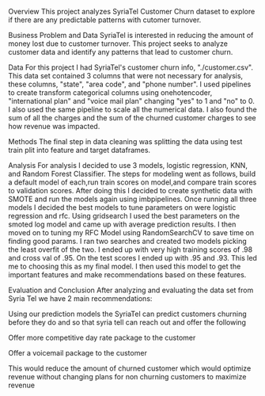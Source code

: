 Overview
This project analyzes SyriaTel Customer Churn dataset to explore if there are any predictable patterns with cutomer turnover.


Business Problem and Data
SyriaTel is interested in reducing the amount of money lost due to customer turnover. This project seeks to analyze customer data and identify any patterns that lead to customer churn.


Data
For this project I had SyriaTel's customer churn info, "./customer.csv". This data set contained 3 columns that were not necessary for analysis, these columns, "state", "area code", and "phone number".  I used pipelines to create transform categorical columns using onehotencoder, "international plan" and "voice mail plan" changing "yes" to 1 and "no" to 0. I also used the same pipeline to scale all the numerical data. I also found the sum of all the charges and the sum of the churned customer charges to see how revenue was impacted.


Methods
The final step in data cleaning was splitting the data using test train plit into feature and target dataframes. 


Analysis
For analysis I decided to use 3 models, logistic regression, KNN, and Random Forest Classifier. The steps for modeling went as follows, build a default model of each,run train scores on model,and compare train scores to validation scores. After doing this I decided to create synthetic data with SMOTE and run the models again using imbpipelines. Once running all three models I decided the best models to tune parameters on were logistic regression and rfc. Using gridsearch I used the best parameters on the smoted log model and came up with average prediction results. I then moved on to tuning my RFC Model using RandomSearchCV to save time on finding good params. I ran two searches and created two models picking the least overfit of the two. I ended up with very high training scores of .98 and cross val of .95. On the test scores I ended up with .95 and .93. This led me to choosing this as my final model. I then used this model to get the important features and make recommendations based on these features.


Evaluation and Conclusion
After analyzing and evaluating the data set from Syria Tel we have 2 main recommendations:

Using our prediction models the SyriaTel can predict customers churning before they do and so that syria tell can reach out and offer the following

Offer more competitive day rate package to the customer

Offer a voicemail package to the customer

This would reduce the amount of churned customer which would optimize revenue without changing plans for non churning customers to maximize revenue
